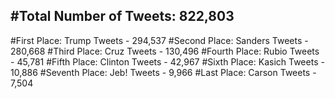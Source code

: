#Total Number of Tweets: 822,803 
---
#First Place: Trump Tweets - 294,537
#Second Place: Sanders Tweets - 280,668
#Third Place: Cruz Tweets - 130,496
#Fourth Place: Rubio Tweets - 45,781
#Fifth Place: Clinton Tweets - 42,967
#Sixth Place: Kasich Tweets - 10,886
#Seventh Place: Jeb! Tweets - 9,966
#Last Place: Carson Tweets - 7,504
